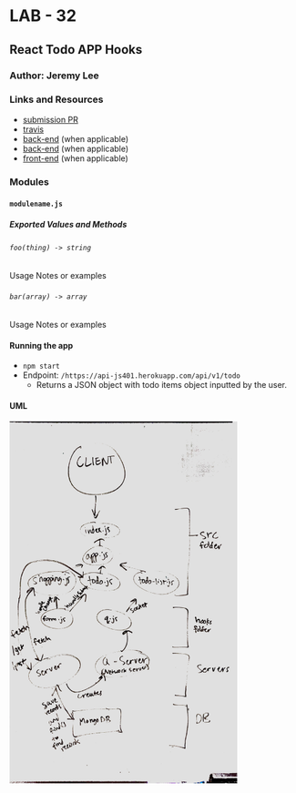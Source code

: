 # LAB - 32

## React Todo APP Hooks

### Author: Jeremy Lee

### Links and Resources
* [submission PR](https://github.com/jeremy-401-advanced-javascript/Lab32/pull/2)
* [travis](http://xyz.com)
* [back-end](https://q-js401.herokuapp.com) (when applicable)
* [back-end](https://api-js401.herokuapp.com/api/v1/todo) (when applicable)
* [front-end](http://xyz.com) (when applicable)


### Modules
#### `modulename.js`
##### Exported Values and Methods

###### `foo(thing) -> string`
Usage Notes or examples

###### `bar(array) -> array`
Usage Notes or examples


#### Running the app
* `npm start`
* Endpoint: `/https://api-js401.herokuapp.com/api/v1/todo`
  * Returns a JSON object with todo items object inputted by the user.


#### UML
<img src="./src/assets/images/UML.jpg" width="400">

